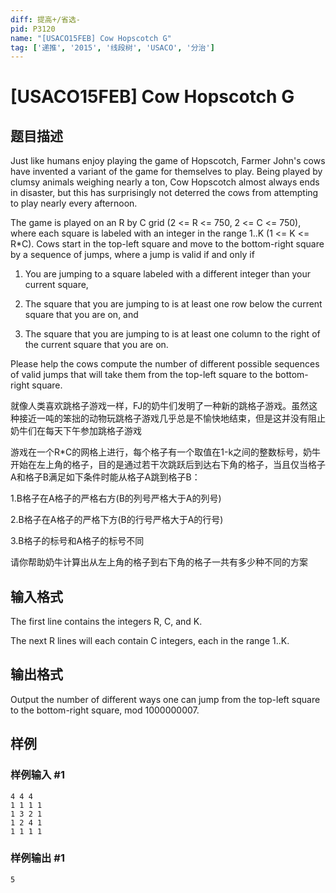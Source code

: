 ```yaml
---
diff: 提高+/省选-
pid: P3120
name: "[USACO15FEB] Cow Hopscotch G"
tag: ['递推', '2015', '线段树', 'USACO', '分治']
---
```

# [USACO15FEB] Cow Hopscotch G
## 题目描述

Just like humans enjoy playing the game of Hopscotch, Farmer John&apos;s cows have invented a variant of the game for themselves to play.  Being played by clumsy animals weighing nearly a ton, Cow Hopscotch almost always ends in disaster, but this has surprisingly not deterred the cows from attempting to play nearly every afternoon.

The game is played on an R by C grid (2 <= R <= 750, 2 <= C <= 750), where each square is labeled with an integer in the range 1..K (1 <= K <= R\*C).  Cows start in the top-left square and move to the bottom-right square by a sequence of jumps, where a jump is valid if and only if

1) You are jumping to a square labeled with a different integer than your current square,

2) The square that you are jumping to is at least one row below the current square that you are on, and

3) The square that you are jumping to is at least one column to the right of the current square that you are on.

Please help the cows compute the number of different possible sequences of valid jumps that will take them from the top-left square to the bottom-right square.

就像人类喜欢跳格子游戏一样，FJ的奶牛们发明了一种新的跳格子游戏。虽然这种接近一吨的笨拙的动物玩跳格子游戏几乎总是不愉快地结束，但是这并没有阻止奶牛们在每天下午参加跳格子游戏

游戏在一个R\*C的网格上进行，每个格子有一个取值在1-k之间的整数标号，奶牛开始在左上角的格子，目的是通过若干次跳跃后到达右下角的格子，当且仅当格子A和格子B满足如下条件时能从格子A跳到格子B：

1.B格子在A格子的严格右方(B的列号严格大于A的列号)

2.B格子在A格子的严格下方(B的行号严格大于A的行号)

3.B格子的标号和A格子的标号不同

请你帮助奶牛计算出从左上角的格子到右下角的格子一共有多少种不同的方案

## 输入格式

The first line contains the integers R, C, and K.

The next R lines will each contain C integers, each in the range 1..K.


## 输出格式

Output the number of different ways one can jump from the top-left square to the bottom-right square, mod 1000000007.


## 样例

### 样例输入 #1
```
4 4 4 
1 1 1 1 
1 3 2 1 
1 2 4 1 
1 1 1 1 

```
### 样例输出 #1
```
5 

```
